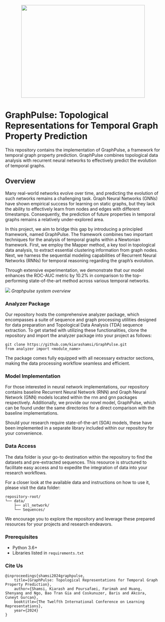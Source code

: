 <p align="center">
  <img width="400" height="300" src="https://github.com/kiarashamsi/GraphPulse/blob/master/image/Graphpulse.png">
</p>

# GraphPulse: Topological Representations for Temporal Graph Property Prediction

This repository contains the implementation of GraphPulse, a framework for temporal graph property prediction. GraphPulse combines topological data analysis with recurrent neural networks to effectively predict the evolution of temporal graphs.

## Overview

Many real-world networks evolve over time, and predicting the evolution of such networks remains a challenging task. Graph Neural Networks (GNNs) have shown empirical success for learning on static graphs, but they lack the ability to effectively learn from nodes and edges with different timestamps. Consequently, the prediction of future properties in temporal graphs remains a relatively under-explored area.

In this project, we aim to bridge this gap by introducing a principled framework, named GraphPulse. The framework combines two important techniques for the analysis of temporal graphs within a Newtonian framework. First, we employ the Mapper method, a key tool in topological data analysis, to extract essential clustering information from graph nodes. Next, we harness the sequential modeling capabilities of Recurrent Neural Networks (RNNs) for temporal reasoning regarding the graph’s evolution.

Through extensive experimentation, we demonstrate that our model enhances the ROC-AUC metric by 10.2% in comparison to the top-performing state-of-the-art method across various temporal networks.

![](https://github.com/kiarashamsi/GraphPulse/blob/master/image/System-overview%20(4).png)
*Graphpulse system overview*



### Analyzer Package
​Our repository hosts the comprehensive analyzer package, which encompasses a suite of sequence and graph processing utilities designed for data preparation and Topological Data Analysis (TDA) sequence extraction. To get started with utilizing these functionalities, clone the repository and import the analyzer package into your project as follows:

```
git clone https://github.com/kiarashamsi/GraphPulse.git
from analyzer import <module_name>
```

The package comes fully equipped with all necessary extractor sections, making the data processing workflow seamless and efficient.

### Model Implementation
For those interested in neural network implementations, our repository contains baseline Recurrent Neural Network (RNN) and Graph Neural Network (GNN) models located within the rnn and gnn packages respectively. Additionally, we provide our novel model, GraphPulse, which can be found under the same directories for a direct comparison with the baseline implementations.

Should your research require state-of-the-art (SOA) models, these have been implemented in a separate library included within our repository for your convenience.

### Data Access
The data folder is your go-to destination within the repository to find the datasets and pre-extracted sequences. This resource is structured to facilitate easy access and to expedite the integration of data into your research workflows.

For a closer look at the available data and instructions on how to use it, please visit the data folder:

```
repository-root/
└── data/
    ├── all_network/
    └── Sequences/
```

We encourage you to explore the repository and leverage these prepared resources for your projects and research endeavors.

### Prerequisites

- Python 3.6+
- Libraries listed in `requirements.txt`

### Cite Us
```
@inproceedings{shamsi2024graphpulse,
    title={GraphPulse: Topological Representations for Temporal Graph Property Prediction},
    author={Shamsi, Kiarash and Poursafaei, Farimah and Huang, Shenyang and Ngo, Bao Tran Gia and Coskunuzer, Baris and Akcora, Cuneyt Gurcan},
    booktitle={The Twelfth International Conference on Learning Representations},
    year={2024}
}
```



